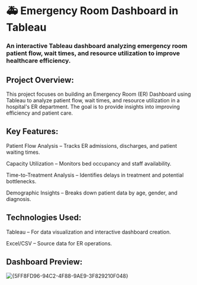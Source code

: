 # 🚑 Emergency Room Dashboard in Tableau
### An interactive Tableau dashboard analyzing emergency room patient flow, wait times, and resource utilization to improve healthcare efficiency.

## Project Overview:

This project focuses on building an Emergency Room (ER) Dashboard using Tableau to analyze patient flow, wait times, and resource utilization in a hospital's ER department. The goal is to provide insights into improving efficiency and patient care.

## Key Features:

Patient Flow Analysis – Tracks ER admissions, discharges, and patient waiting times.

Capacity Utilization – Monitors bed occupancy and staff availability.

Time-to-Treatment Analysis – Identifies delays in treatment and potential bottlenecks.

Demographic Insights – Breaks down patient data by age, gender, and diagnosis.

## Technologies Used:

Tableau – For data visualization and interactive dashboard creation.

Excel/CSV – Source data for ER operations.

## Dashboard Preview:

![{5FF8FD96-94C2-4F88-9AE9-3F829210F048}](https://github.com/user-attachments/assets/cac7f773-59b1-4509-9c6e-5a09862e08c1)
